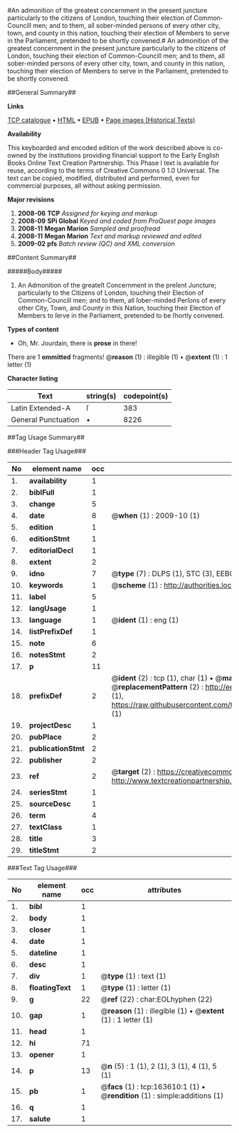 #An admonition of the greatest concernment in the present juncture particularly to the citizens of London, touching their election of Common-Councill men; and to them, all sober-minded persons of every other city, town, and county in this nation, touching their election of Members to serve in the Parliament, pretended to be shortly convened.#
An admonition of the greatest concernment in the present juncture particularly to the citizens of London, touching their election of Common-Councill men; and to them, all sober-minded persons of every other city, town, and county in this nation, touching their election of Members to serve in the Parliament, pretended to be shortly convened.

##General Summary##

**Links**

[TCP catalogue](http://www.ota.ox.ac.uk/tcp/)  • 
[HTML](http://tei.it.ox.ac.uk/tcp/Texts-HTML/free/A75/A75897.html)  • 
[EPUB](http://tei.it.ox.ac.uk/tcp/Texts-EPUB/free/A75/A75897.epub) • 
[Page images (Historical Texts)](https://data.historicaltexts.jisc.ac.uk/view?pubId=eebo-99870119e&pageId=eebo-99870119e-163610-1)

**Availability**

This keyboarded and encoded edition of the
	       work described above is co-owned by the institutions
	       providing financial support to the Early English Books
	       Online Text Creation Partnership. This Phase I text is
	       available for reuse, according to the terms of Creative
	       Commons 0 1.0 Universal. The text can be copied,
	       modified, distributed and performed, even for
	       commercial purposes, all without asking permission.

**Major revisions**

1. __2008-06__ __TCP__ *Assigned for keying and markup*
1. __2008-09__ __SPi Global__ *Keyed and coded from ProQuest page images*
1. __2008-11__ __Megan Marion__ *Sampled and proofread*
1. __2008-11__ __Megan Marion__ *Text and markup reviewed and edited*
1. __2009-02__ __pfs__ *Batch review (QC) and XML conversion*

##Content Summary##

#####Body#####

1. An Admonition of the greateſt Concernment in the preſent Juncture; particularly to the Citizens of London, touching their Election of Common-Councill men; and to them, all ſober-minded Perſons of every other City, Town, and County in this Nation, touching their Election of Members to ſerve in the Parliament, pretended to be ſhortly convened.

**Types of content**

  * Oh, Mr. Jourdain, there is **prose** in there!

There are 1 **ommitted** fragments! 
 @__reason__ (1) : illegible (1)  •  @__extent__ (1) : 1 letter (1)

**Character listing**


|Text|string(s)|codepoint(s)|
|---|---|---|
|Latin Extended-A|ſ|383|
|General Punctuation|•|8226|

##Tag Usage Summary##

###Header Tag Usage###

|No|element name|occ|attributes|
|---|---|---|---|
|1.|__availability__|1||
|2.|__biblFull__|1||
|3.|__change__|5||
|4.|__date__|8| @__when__ (1) : 2009-10 (1)|
|5.|__edition__|1||
|6.|__editionStmt__|1||
|7.|__editorialDecl__|1||
|8.|__extent__|2||
|9.|__idno__|7| @__type__ (7) : DLPS (1), STC (3), EEBO-CITATION (1), PROQUEST (1), VID (1)|
|10.|__keywords__|1| @__scheme__ (1) : http://authorities.loc.gov/ (1)|
|11.|__label__|5||
|12.|__langUsage__|1||
|13.|__language__|1| @__ident__ (1) : eng (1)|
|14.|__listPrefixDef__|1||
|15.|__note__|6||
|16.|__notesStmt__|2||
|17.|__p__|11||
|18.|__prefixDef__|2| @__ident__ (2) : tcp (1), char (1)  •  @__matchPattern__ (2) : ([0-9\-]+):([0-9IVX]+) (1), (.+) (1)  •  @__replacementPattern__ (2) : http://eebo.chadwyck.com/downloadtiff?vid=$1&page=$2 (1), https://raw.githubusercontent.com/textcreationpartnership/Texts/master/tcpchars.xml#$1 (1)|
|19.|__projectDesc__|1||
|20.|__pubPlace__|2||
|21.|__publicationStmt__|2||
|22.|__publisher__|2||
|23.|__ref__|2| @__target__ (2) : https://creativecommons.org/publicdomain/zero/1.0/ (1), http://www.textcreationpartnership.org/docs/. (1)|
|24.|__seriesStmt__|1||
|25.|__sourceDesc__|1||
|26.|__term__|4||
|27.|__textClass__|1||
|28.|__title__|3||
|29.|__titleStmt__|2||


###Text Tag Usage###

|No|element name|occ|attributes|
|---|---|---|---|
|1.|__bibl__|1||
|2.|__body__|1||
|3.|__closer__|1||
|4.|__date__|1||
|5.|__dateline__|1||
|6.|__desc__|1||
|7.|__div__|1| @__type__ (1) : text (1)|
|8.|__floatingText__|1| @__type__ (1) : letter (1)|
|9.|__g__|22| @__ref__ (22) : char:EOLhyphen (22)|
|10.|__gap__|1| @__reason__ (1) : illegible (1)  •  @__extent__ (1) : 1 letter (1)|
|11.|__head__|1||
|12.|__hi__|71||
|13.|__opener__|1||
|14.|__p__|13| @__n__ (5) : 1 (1), 2 (1), 3 (1), 4 (1), 5 (1)|
|15.|__pb__|1| @__facs__ (1) : tcp:163610:1 (1)  •  @__rendition__ (1) : simple:additions (1)|
|16.|__q__|1||
|17.|__salute__|1||
